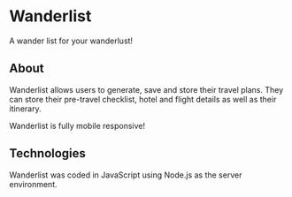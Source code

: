 # Wanderlist
A wander list for your wanderlust!

## About
Wanderlist allows users to generate, save and store their travel plans. They can store their pre-travel checklist, hotel and flight details as well as their itinerary. 

Wanderlist is fully mobile responsive!

## Technologies
Wanderlist was coded in JavaScript using Node.js as the server environment. 

